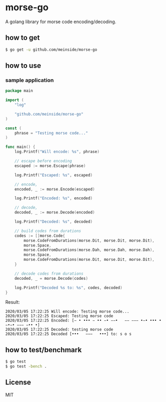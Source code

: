 # morse-go

A golang library for morse code encoding/decoding.

## how to get

```bash
$ go get -u github.com/meinside/morse-go
```

## how to use

### sample application

```go
package main

import (
	"log"

	"github.com/meinside/morse-go"
)

const (
	phrase = "Testing morse code..."
)

func main() {
	log.Printf("Will encode: %s", phrase)

	// escape before encoding
	escaped := morse.Escape(phrase)

	log.Printf("Escaped: %s", escaped)

	// encode,
	encoded, _ := morse.Encode(escaped)

	log.Printf("Encoded: %s", encoded)

	// decode,
	decoded, _ := morse.Decode(encoded)

	log.Printf("Decoded: %s", decoded)

	// build codes from durations
	codes := []morse.Code{
		morse.CodeFromDurations(morse.Dit, morse.Dit, morse.Dit),
		morse.Space,
		morse.CodeFromDurations(morse.Dah, morse.Dah, morse.Dah),
		morse.Space,
		morse.CodeFromDurations(morse.Dit, morse.Dit, morse.Dit),
	}

	// decode codes from durations
	decoded, _ = morse.Decode(codes)

	log.Printf("Decoded %s to: %s", codes, decoded)
}

```

Result:

```
2020/03/05 17:22:25 Will encode: Testing morse code...
2020/03/05 17:22:25 Escaped: Testing morse code
2020/03/05 17:22:25 Encoded: [− • ••• − •• −• −−•   −− −−− •−• ••• •   −•−• −−− −•• •]
2020/03/05 17:22:25 Decoded: testing morse code
2020/03/05 17:22:25 Decoded [•••   −−−   •••] to: s o s
```

## how to test/benchmark

```bash
$ go test
$ go test -bench .
```

## License

MIT

